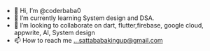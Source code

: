 - 👋 Hi, I’m @coderbaba0
- 🌱 I’m currently learning System design and DSA. 
- 💞️ I’m looking to collaborate on dart, flutter,firebase, google cloud, appwrite, AI, System design
- 📫 How to reach me ...sattababakingup@gmail.com

<!---
coderbaba0/coderbaba0 is a ✨ special ✨ repository because its `README.md` (this file) appears on your GitHub profile.
You can click the Preview link to take a look at your changes.
--->
